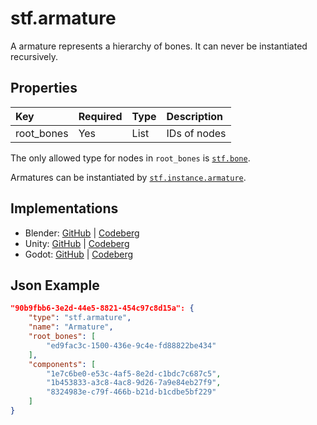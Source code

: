 # stf.armature
A armature represents a hierarchy of bones.
It can never be instantiated recursively.

## Properties
| Key | Required | Type | Description |
| :--- | :--- | :--- | :--- |
|root_bones |Yes |List<ID> |IDs of nodes |

The only allowed type for nodes in `root_bones` is [`stf.bone`](stf_bone.md).

Armatures can be instantiated by [`stf.instance.armature`](stf_instance_armature.md).

## Implementations
* Blender: [GitHub](https://github.com/emperorofmars/stf_blender/blob/master/stfblender/stf_modules/core/stf_armature/stf_armature.py) | [Codeberg](https://codeberg.org/emperorofmars/stf_blender/src/branch/master/stfblender/stf_modules/core/stf_armature/stf_armature.py)
* Unity: [GitHub](https://github.com/emperorofmars/stf_unity/blob/master/Runtime/Modules/Modules_Core/STF_Armature.cs) | [Codeberg](https://codeberg.org/emperorofmars/stf_unity/src/branch/master/Runtime/Modules/Modules_Core/STF_Armature.cs)
* Godot: [GitHub](https://github.com/emperorofmars/stf_godot/blob/master/addons/stf_godot/modules/stf/STF_Armature.gd) | [Codeberg](https://codeberg.org/emperorofmars/stf_godot/src/commit/d518b25aeb5b74cc57eb0f82f31a5f7fdbca2aa0/addons/stf_godot/modules/stf/STF_Armature.gd)

## Json Example
```json
"90b9fbb6-3e2d-44e5-8821-454c97c8d15a": {
	"type": "stf.armature",
	"name": "Armature",
	"root_bones": [
		"ed9fac3c-1500-436e-9c4e-fd88822be434"
	],
	"components": [
		"1e7c6be0-e53c-4af5-8e2d-c1bdc7c687c5",
		"1b453833-a3c8-4ac8-9d26-7a9e84eb27f9",
		"8324983e-c79f-466b-b21d-b1cdbe5bf229"
	]
}
```
